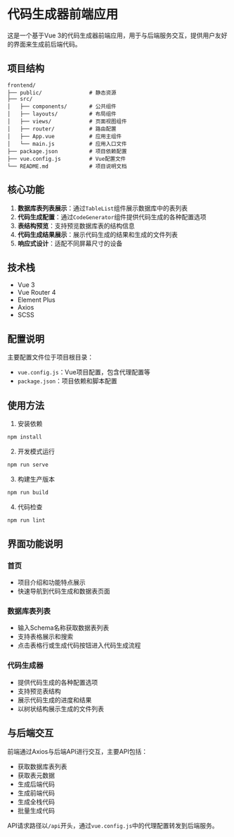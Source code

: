 # 代码生成器前端应用

这是一个基于Vue 3的代码生成器前端应用，用于与后端服务交互，提供用户友好的界面来生成前后端代码。

## 项目结构

```
frontend/
├── public/               # 静态资源
├── src/
│   ├── components/       # 公共组件
│   ├── layouts/          # 布局组件
│   ├── views/            # 页面视图组件
│   ├── router/           # 路由配置
│   ├── App.vue           # 应用主组件
│   └── main.js           # 应用入口文件
├── package.json          # 项目依赖配置
├── vue.config.js         # Vue配置文件
└── README.md             # 项目说明文档
```

## 核心功能

1. **数据库表列表展示**：通过`TableList`组件展示数据库中的表列表
2. **代码生成配置**：通过`CodeGenerator`组件提供代码生成的各种配置选项
3. **表结构预览**：支持预览数据库表的结构信息
4. **代码生成结果展示**：展示代码生成的结果和生成的文件列表
5. **响应式设计**：适配不同屏幕尺寸的设备

## 技术栈

- Vue 3
- Vue Router 4
- Element Plus
- Axios
- SCSS

## 配置说明

主要配置文件位于项目根目录：

- `vue.config.js`：Vue项目配置，包含代理配置等
- `package.json`：项目依赖和脚本配置

## 使用方法

1. 安装依赖
```bash
npm install
```

2. 开发模式运行
```bash
npm run serve
```

3. 构建生产版本
```bash
npm run build
```

4. 代码检查
```bash
npm run lint
```

## 界面功能说明

### 首页
- 项目介绍和功能特点展示
- 快速导航到代码生成和数据表页面

### 数据库表列表
- 输入Schema名称获取数据表列表
- 支持表格展示和搜索
- 点击表格行或生成代码按钮进入代码生成流程

### 代码生成器
- 提供代码生成的各种配置选项
- 支持预览表结构
- 展示代码生成的进度和结果
- 以树状结构展示生成的文件列表

## 与后端交互

前端通过Axios与后端API进行交互，主要API包括：

- 获取数据库表列表
- 获取表元数据
- 生成后端代码
- 生成前端代码
- 生成全栈代码
- 批量生成代码

API请求路径以`/api`开头，通过`vue.config.js`中的代理配置转发到后端服务。